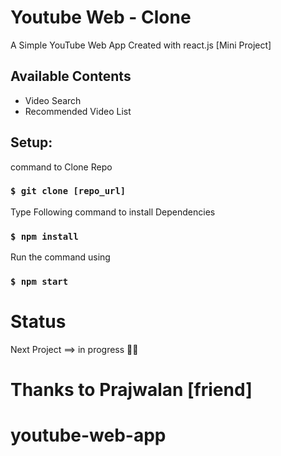 # Youtube Web - Clone 

A Simple YouTube Web App Created with react.js [Mini Project]

## Available Contents

- Video Search 
- Recommended Video List

## Setup:

command to Clone Repo

###  `$ git clone [repo_url]`

Type Following command to install Dependencies

### `$ npm install`

Run the command using  

### `$ npm start`

# Status
Next Project ==> in progress 👨‍💻

# Thanks to Prajwalan [friend]
# youtube-web-app

